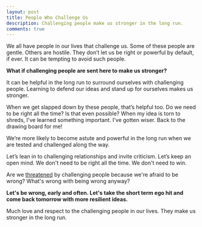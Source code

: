 ```yaml
---
layout: post
title: People Who Challenge Us
description: Challenging people make us stronger in the long run.
comments: true
---
```

We all have people in our lives that challenge us.  Some of these people are gentle.  Others are hostile.  They don’t let us be right or powerful by default, if ever.  It can be tempting to avoid such people.

**What if challenging people are sent here to make us stronger?**

It can be helpful in the long run to surround ourselves with challenging people.  Learning to defend our ideas and stand up for ourselves makes us stronger.

When we get slapped down by these people, that’s helpful too.  Do we need to be right all the time?  Is that even possible?  When my idea is torn to shreds, I've learned something important.  I've gotten wiser. Back to the drawing board for me!

We’re more likely to become astute and powerful in the long run when we are tested and challenged along the way.

Let’s lean in to challenging relationships and invite criticism.  Let’s keep an open mind.  We don't need to be right all the time.  We don't need to win.

Are we [threatened](/threat) by challenging people because we're afraid to be wrong?  What's wrong with being wrong anyway?

**Let's be wrong, early and often. Let's take the short term ego hit and come back tomorrow with more resilient ideas.**

Much love and respect to the challenging people in our lives.  They make us stronger in the long run.

